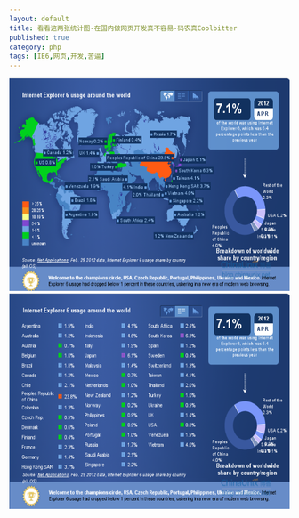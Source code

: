 ```yaml
---
layout: default
title: 看看这两张统计图-在国内做网页开发真不容易-码农真Coolbitter
published: true
category: php
tags: [IE6,网页,开发,苦逼]
---
```

<div id="detail" class="detail" style="line-height: 1.3;"><p><a href="/attachment/201205/16/22355887_1337177282KF7z.png" target="_blank"><img src="/attachment/201205/16/22355887_1337177282KF7z.png" width="602.65" height="382.5" onload="imgResize(this, 650);" border="0" ;=""></a><a href="/attachment/201205/16/22355887_1337177308vTe5.png" target="_blank"><img src="/attachment/201205/16/22355887_1337177308vTe5.png" width="603.5" height="388.45" onload="imgResize(this, 650);" border="0" ;=""></a></p></div>
